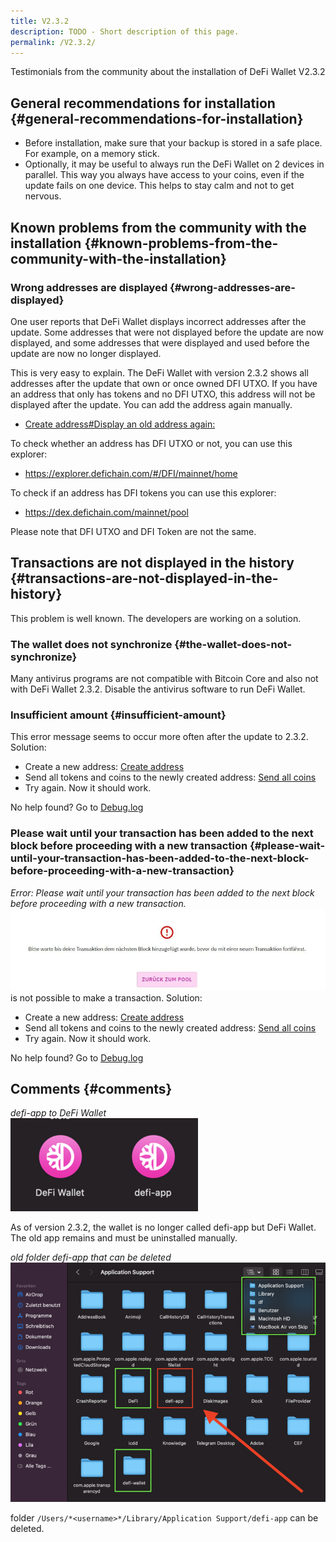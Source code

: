 ```yaml
---
title: V2.3.2
description: TODO - Short description of this page.
permalink: /V2.3.2/
---
```


Testimonials from the community about the installation of DeFi Wallet V2.3.2

## General recommendations for installation {#general-recommendations-for-installation}

- Before installation, make sure that your backup is stored in a safe place. For example, on a memory stick.
- Optionally, it may be useful to always run the DeFi Wallet on 2 devices in parallel. This way you always have access to your coins, even if the update fails on one device. This helps to stay calm and not to get nervous.

## Known problems from the community with the installation {#known-problems-from-the-community-with-the-installation}

### Wrong addresses are displayed {#wrong-addresses-are-displayed}

One user reports that DeFi Wallet displays incorrect addresses after the update. Some addresses that were not displayed before the update are now displayed, and some addresses that were displayed and used before the update are now no longer displayed.

This is very easy to explain. The DeFi Wallet with version 2.3.2 shows all addresses after the update that own or once owned DFI UTXO. If you have an address that only has tokens and no DFI UTXO, this address will not be displayed after the update. You can add the address again manually.

- [Create address#Display an old address again:](./Create_address.md#display-an-old-address-again)

To check whether an address has DFI UTXO or not, you can use this explorer:

- <https://explorer.defichain.com/#/DFI/mainnet/home>

To check if an address has DFI tokens you can use this explorer:

- <https://dex.defichain.com/mainnet/pool>

Please note that DFI UTXO and DFI Token are not the same.

## Transactions are not displayed in the history {#transactions-are-not-displayed-in-the-history}

This problem is well known. The developers are working on a solution.

### The wallet does not synchronize {#the-wallet-does-not-synchronize}

Many antivirus programs are not compatible with Bitcoin Core and also not with DeFi Wallet 2.3.2. Disable the antivirus software to run DeFi Wallet.

### Insufficient amount {#insufficient-amount}

This error message seems to occur more often after the update to 2.3.2.
Solution:

- Create a new address: [Create address](./Create_address.md)
- Send all tokens and coins to the newly created address: [Send all coins](./Send_all_coins.md)
- Try again. Now it should work.

No help found? Go to [Debug.log](./Debug.log.md)

### Please wait until your transaction has been added to the next block before proceeding with a new transaction {#please-wait-until-your-transaction-has-been-added-to-the-next-block-before-proceeding-with-a-new-transaction}

*Error: Please wait until your transaction has been added to the next block before proceeding with a new transaction.*  
![Error: Please wait until your transaction has been added to the next block before proceeding with a new transaction.](./../media/v232_EN_1.jpg) is not possible to make a transaction. Solution:

- Create a new address: [Create address](./Create_address.md)
- Send all tokens and coins to the newly created address: [Send all coins](./Send_all_coins.md)
- Try again. Now it should work.

No help found? Go to [Debug.log](./Debug.log.md)

## Comments {#comments}

*defi-app to DeFi Wallet*  
![defi-app to DeFi Wallet](./../media/v232_EN_2.png)

As of version 2.3.2, the wallet is no longer called defi-app but DeFi Wallet. The old app remains and must be uninstalled manually.

*old folder defi-app that can be deleted*  
![old folder defi-app that can be deleted](./../media/v232_EN_3.png)

folder `/Users/*<username>*/Library/Application Support/defi-app` can be deleted.
